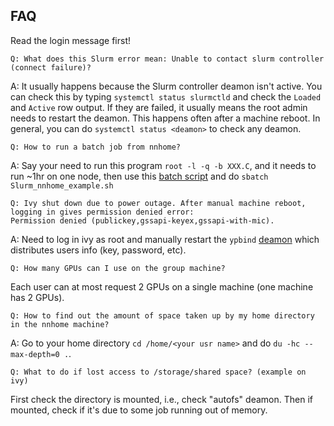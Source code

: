 ## FAQ

Read the login message first!

```
Q: What does this Slurm error mean: Unable to contact slurm controller (connect failure)?
```
A: It usually happens because the Slurm controller deamon isn't active. You can check this by typing ```systemctl status slurmctld``` and check the ```Loaded``` and ```Active``` row output. If they are failed, it usually means the root admin needs to restart the deamon. This happens often after a machine reboot. In general, you can do ```systemctl status <deamon>``` to check any deamon.

```
Q: How to run a batch job from nnhome?
```
A: Say your need to run this program ```root -l -q -b XXX.C```, and it needs to run ~1hr on one node, then use this [batch script](https://github.com/weishi10141993/NeutrinoPhysics/blob/main/SBU/Slurm_nnhome_example.sh) and do ```sbatch Slurm_nnhome_example.sh```

```
Q: Ivy shut down due to power outage. After manual machine reboot, logging in gives permission denied error:
Permission denied (publickey,gssapi-keyex,gssapi-with-mic).
```
A: Need to log in ivy as root and manually restart the ```ypbind``` [deamon](https://www.oreilly.com/openbook/linag2/book/ch13.html) which distributes users info (key, password, etc).

```
Q: How many GPUs can I use on the group machine?
```
Each user can at most request 2 GPUs on a single machine (one machine has 2 GPUs).

```
Q: How to find out the amount of space taken up by my home directory in the nnhome machine?
```
A: Go to your home directory ```cd /home/<your usr name>``` and do ```du -hc --max-depth=0 .```.

```
Q: What to do if lost access to /storage/shared space? (example on ivy)
```
First check the directory is mounted, i.e., check "autofs" deamon. Then if mounted, check if it's due to some job running out of memory.
